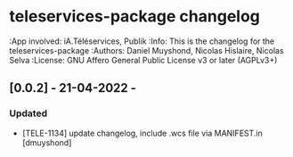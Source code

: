 teleservices-package changelog
==============================
:App involved: iA.Téléservices, Publik
:Info: This is the changelog for the teleservices-package
:Authors: Daniel Muyshond, Nicolas Hislaire, Nicolas Selva
:License: GNU Affero General Public License v3 or later (AGPLv3+)
## [0.0.2] - 21-04-2022 -
### Updated
  - [TELE-1134] update changelog, include .wcs file via MANIFEST.in [dmuyshond]
